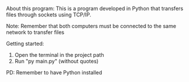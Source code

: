 About this program: 
This is a program developed in Python that transfers files through sockets using TCP/IP.

Note: Remember that both computers must be connected to the same network to transfer files

Getting started: 
1. Open the terminal in the project path 
2. Run "py main.py" (without quotes)

PD: Remember to have Python installed
